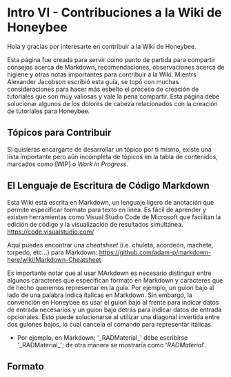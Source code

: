 Intro VI - Contribuciones a la Wiki de Honeybee
===============================================

Hola y gracias por interesarte en contribuir a la Wiki de Honeybee.

Esta página fue creada para servir como punto de partida para compartir consejos acerca de Markdown, recomendaciones, observaciones acerca de higiene y otras notas importantes para contribuir a la Wiki. Mientrs Alexander Jacobson escribió esta guía, se topó con muchas consideraciones para hacer más esbelto el proceso de creación de tutoriales que son muy valiosas y vale la pena compartir. Esta página debe solucionar algunos de los dolores de cabeza relacionados con la creación de tutoriales para Honeybee.

Tópicos para Contribuir
-----------------------

Si quisieras encargarte de desarrollar un tópico por ti mismo, existe una lista importante pero aún incompleta de tópicos en la tabla de contenidos, marcados como [WIP] o *Work in Progress*.

El Lenguaje de Escritura de Código Markdown
-------------------------------------------

Esta Wiki está escrita en Markdown, un lenguaje ligero de anotación que permite especificar formato para texto en línea. Es fácil de aprender y existen herramientas como Visual Studio Code de Microsoft que facilitan la edición de código y la visualización de resultados simultánea.
<https://code.visualstudio.com/>

Aquí puedes encontrar una *cheatsheet* (i.e. chuleta, acordeón, machete, torpedo, etc...) para Markdown: <https://github.com/adam-p/markdown-here/wiki/Markdown-Cheatsheet>

Es importante notar que al usar MArkdown es necesario distinguir entre algunos caracteres que especifican formato en Markdown y caracteres que de hecho queremos representar en la guía. Por ejemplo, un guion bajo al lado de una palabra indica ítalicas en Markdown. Sin embargo, la convención en Honeybee es usar el guion bajo al frente para indicar datos de entrada necesarios y un guion bajo detrás para indicar datos de entrada opcionales. Esto puede solucionarse al utilizar una diagonal invertida entre dos guiones bajos, lo cual cancela el comando para representar itálicas.

+ Por ejemplo, en Markdown: '\_RADMaterial\_' debe escribirse '\_RADMaterial\_'; de otra manera se mostraría como '_RADMaterial_'.

Formato
-------
